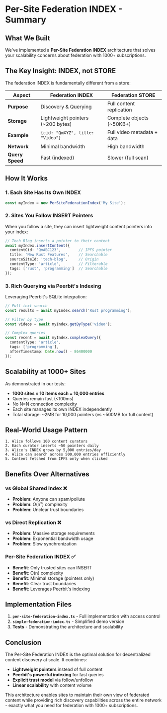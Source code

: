 # Per-Site Federation INDEX - Summary

## What We Built

We've implemented a **Per-Site Federation INDEX** architecture that solves your scalability concerns about federation with 1000+ subscriptions.

## The Key Insight: INDEX, not STORE

The federation INDEX is fundamentally different from a store:

| Aspect | Federation INDEX | Federation STORE |
|--------|-----------------|------------------|
| **Purpose** | Discovery & Querying | Full content replication |
| **Storage** | Lightweight pointers (~200 bytes) | Complete objects (~50KB+) |
| **Example** | `{cid: "QmXYZ", title: "Video"}` | Full video metadata + data |
| **Network** | Minimal bandwidth | High bandwidth |
| **Query Speed** | Fast (indexed) | Slower (full scan) |

## How It Works

### 1. Each Site Has Its Own INDEX
```typescript
const myIndex = new PerSiteFederationIndex('My Site');
```

### 2. Sites You Follow INSERT Pointers
When you follow a site, they can insert lightweight content pointers into your index:

```typescript
// Tech Blog inserts a pointer to their content
await myIndex.insertContent({
  contentCid: 'QmABC123',        // IPFS pointer
  title: 'New Rust Features',    // Searchable
  sourceSiteId: 'tech-blog',     // Origin
  contentType: 'article',        // Filterable
  tags: ['rust', 'programming']  // Searchable
});
```

### 3. Rich Querying via Peerbit's Indexing
Leveraging Peerbit's SQLite integration:

```typescript
// Full-text search
const results = await myIndex.search('Rust programming');

// Filter by type
const videos = await myIndex.getByType('video');

// Complex queries
const recent = await myIndex.complexQuery({
  contentType: 'article',
  tags: ['programming'],
  afterTimestamp: Date.now() - 86400000
});
```

## Scalability at 1000+ Sites

As demonstrated in our tests:

- **1000 sites × 10 items each = 10,000 entries**
- Queries remain fast (<100ms)
- No N×N connection complexity
- Each site manages its own INDEX independently
- Total storage: ~2MB for 10,000 pointers (vs ~500MB for full content)

## Real-World Usage Pattern

```
1. Alice follows 100 content curators
2. Each curator inserts ~50 pointers daily
3. Alice's INDEX grows by 5,000 entries/day
4. Alice can search across 500,000 entries efficiently
5. Content fetched from IPFS only when clicked
```

## Benefits Over Alternatives

### vs Global Shared Index ❌
- **Problem**: Anyone can spam/pollute
- **Problem**: O(n²) complexity
- **Problem**: Unclear trust boundaries

### vs Direct Replication ❌
- **Problem**: Massive storage requirements
- **Problem**: Exponential bandwidth usage
- **Problem**: Slow synchronization

### Per-Site Federation INDEX ✅
- **Benefit**: Only trusted sites can INSERT
- **Benefit**: O(n) complexity
- **Benefit**: Minimal storage (pointers only)
- **Benefit**: Clear trust boundaries
- **Benefit**: Leverages Peerbit's indexing

## Implementation Files

1. **`per-site-federation-index.ts`** - Full implementation with access control
2. **`simple-federation-index.ts`** - Simplified demo version
3. **Tests** - Demonstrating the architecture and scalability

## Conclusion

The Per-Site Federation INDEX is the optimal solution for decentralized content discovery at scale. It combines:

- **Lightweight pointers** instead of full content
- **Peerbit's powerful indexing** for fast queries
- **Explicit trust model** via follow/unfollow
- **Linear scalability** with content volume

This architecture enables sites to maintain their own view of federated content while providing rich discovery capabilities across the entire network - exactly what you need for federation with 1000+ subscriptions.